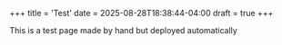 +++
title = 'Test'
date = 2025-08-28T18:38:44-04:00
draft = true
+++

This is a test page made by hand but deployed automatically
